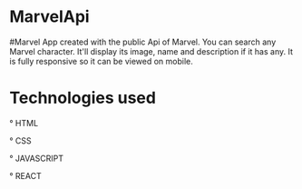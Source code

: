 # MarvelApi

#Marvel App created with the public Api of Marvel. You can search any Marvel character. It'll display its image, name and description if it has any. 
It is fully responsive so it can be viewed on mobile.


# Technologies used

° HTML

° CSS

° JAVASCRIPT

° REACT

